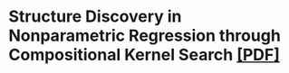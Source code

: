 # Structure Discovery in Nonparametric Regression through Compositional Kernel Search [[PDF]](https://arxiv.org/pdf/1302.4922.pdf)
